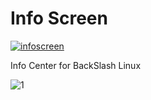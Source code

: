 # Info Screen

[![infoscreen](https://snapcraft.io//infoscreen/badge.svg)](https://snapcraft.io/infoscreen)

<!-- > **Note**: Updates to this software would no longer be pushed on Snapcraft.io as this package is going to be installed only with future releases of BackSlash Linux. Version 1.0.0 would be available for download. -->

Info Center for BackSlash Linux

![1](InfoScreen.gif)
